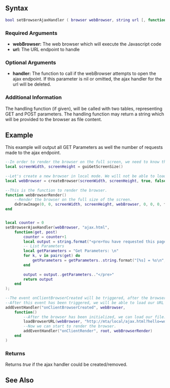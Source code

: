 Syntax
------

``` lua
bool setBrowserAjaxHandler ( browser webBrowser, string url [, function handler] )
```

### Required Arguments

-   **webBrowser:** The web browser which will execute the Javascript code
-   **url:** The URL endpoint to handle

### Optional Arguments

-   **handler:** The function to call if the webBrowser attempts to open the ajax endpoint. If this parameter is nil or omitted, the ajax handler for the url will be deleted.

### Additional Information

The handling function (if given), will be called with two tables, representing GET and POST parameters. The handling function may return a string which will be provided to the browser as file content.

Example
-------

This example will output all GET Parameters as well the number of requests made to the ajax endpoint.

``` lua
--In order to render the browser on the full screen, we need to know the dimensions.
local screenWidth, screenHeight = guiGetScreenSize()
 
--Let's create a new browser in local mode. We will not be able to load an external URL.
local webBrowser = createBrowser(screenWidth, screenHeight, true, false)
 
--This is the function to render the browser.
function webBrowserRender()
    --Render the browser on the full size of the screen.
    dxDrawImage(0, 0, screenWidth, screenHeight, webBrowser, 0, 0, 0, tocolor(255,255,255,255), true)
end


local counter = 0
setBrowserAjaxHandler(webBrowser, "ajax.html",
    function(get, post)
        counter = counter+1
        local output = string.format("<pre>You have requested this page %d times.\n", counter)
        -- List Parameters
        local getParameters = "Get Parameters: \n"
        for k, v in pairs(get) do 
            getParameters = getParameters..string.format("[%s] = %s\n", k, v)
        end 
        
        output = output..getParameters.."</pre>"
        return output
    end
);
 
--The event onClientBrowserCreated will be triggered, after the browser has been initialized.
--After this event has been triggered, we will be able to load our URL and start drawing.
addEventHandler("onClientBrowserCreated", webBrowser, 
    function()
        --After the browser has been initialized, we can load our file.
        loadBrowserURL(webBrowser, "http://mta/local/ajax.html?hello=world")
        --Now we can start to render the browser.
        addEventHandler("onClientRender", root, webBrowserRender)
    end
)
```

### Returns

Returns *true* if the ajax handler could be created/removed.

See Also
--------
